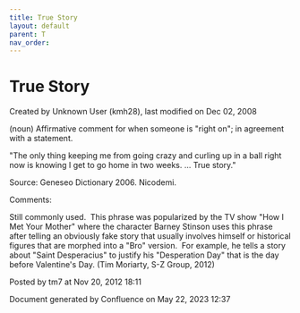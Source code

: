 ```yaml
---
title: True Story
layout: default
parent: T
nav_order:
---
```


# True Story

Created by  Unknown User (kmh28), last modified on Dec 02, 2008

(noun) Affirmative comment for when someone is &quot;right on&quot;; in agreement with a statement.

&quot;The only thing keeping me from going crazy and curling up in a ball right now is knowing I get to go home in two weeks. ... True story.&quot;

Source: Geneseo Dictionary 2006. Nicodemi.

Comments:

Still commonly used.  This phrase was popularized by the TV show &quot;How I Met Your Mother&quot; where the character Barney Stinson uses this phrase after telling an obviously fake story that usually involves himself or historical figures that are morphed into a &quot;Bro&quot; version.  For example, he tells a story about &quot;Saint Desperacius&quot; to justify his &quot;Desperation Day&quot; that is the day before Valentine's Day. (Tim Moriarty, S-Z Group, 2012)

Posted by tm7 at Nov 20, 2012 18:11

Document generated by Confluence on May 22, 2023 12:37


